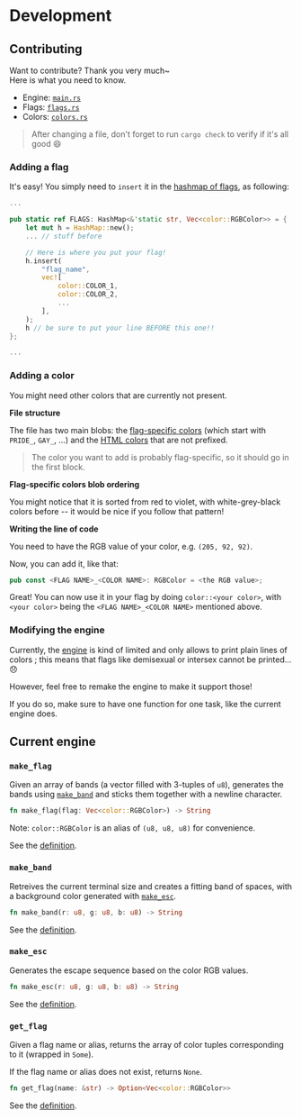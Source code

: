 # Development

## Contributing

Want to contribute? Thank you very much~\
Here is what you need to know.

-   Engine: [`main.rs`](../src/main.rs)
-   Flags: [`flags.rs`](../src/flags.rs)
-   Colors: [`colors.rs`](../src/colors.rs)

> After changing a file, don't forget to run `cargo check` to verify if it's all good 😄

### Adding a flag

It's easy! You simply need to `insert` it in the [hashmap of flags](../src/flags.rs#L9), as following:

```rs
...

pub static ref FLAGS: HashMap<&'static str, Vec<color::RGBColor>> = {
    let mut h = HashMap::new();
    ... // stuff before

    // Here is where you put your flag!
    h.insert(
        "flag_name",
        vec![
            color::COLOR_1,
            color::COLOR_2,
            ...
        ],
    );
    h // be sure to put your line BEFORE this one!!
};

...
```

### Adding a color

You might need other colors that are currently not present.

**File structure**

The file has two main blobs: the [flag-specific colors](../src/colors.rs#L4) (which start with `PRIDE_`, `GAY_`, ...) and the [HTML colors](../src/colors.rs#L31) that are not prefixed.

> The color you want to add is probably flag-specific, so it should go in the first block.

**Flag-specific colors blob ordering**

You might notice that it is sorted from red to violet, with white-grey-black colors before -- it would be nice if you follow that pattern!

**Writing the line of code**

You need to have the RGB value of your color, e.g. `(205, 92, 92)`.

Now, you can add it, like that:

```rs
pub const <FLAG NAME>_<COLOR NAME>: RGBColor = <the RGB value>;
```

Great! You can now use it in your flag by doing `color::<your color>`, with `<your color>` being the `<FLAG NAME>_<COLOR NAME>` mentioned above.

### Modifying the engine

Currently, the [engine](#current-engine) is kind of limited and only allows to print plain lines of colors ; this means that flags like demisexual or intersex cannot be printed... 😞

However, feel free to remake the engine to make it support those!

If you do so, make sure to have one function for one task, like the current engine does.

## Current engine

### `make_flag`

Given an array of bands (a vector filled with 3-tuples of `u8`), generates the bands using [`make_band`](#make_band) and sticks them together with a newline character.

```rs
fn make_flag(flag: Vec<color::RGBColor>) -> String
```

Note: `color::RGBColor` is an alias of `(u8, u8, u8)` for convenience.

See the [definition](../src/main.rs#L53).

### `make_band`

Retreives the current terminal size and creates a fitting band of spaces, with a background color generated with [`make_esc`](#make_esc).

```rs
fn make_band(r: u8, g: u8, b: u8) -> String
```

See the [definition](../src/main.rs#L48).

### `make_esc`

Generates the escape sequence based on the color RGB values.

```rs
fn make_esc(r: u8, g: u8, b: u8) -> String
```

See the [definition](../src/main.rs#L44).

### `get_flag`

Given a flag name or alias, returns the array of color tuples corresponding to it (wrapped in `Some`).

If the flag name or alias does not exist, returns `None`.

```rs
fn get_flag(name: &str) -> Option<Vec<color::RGBColor>>
```

See the [definition](../src/main.rs#L28).
